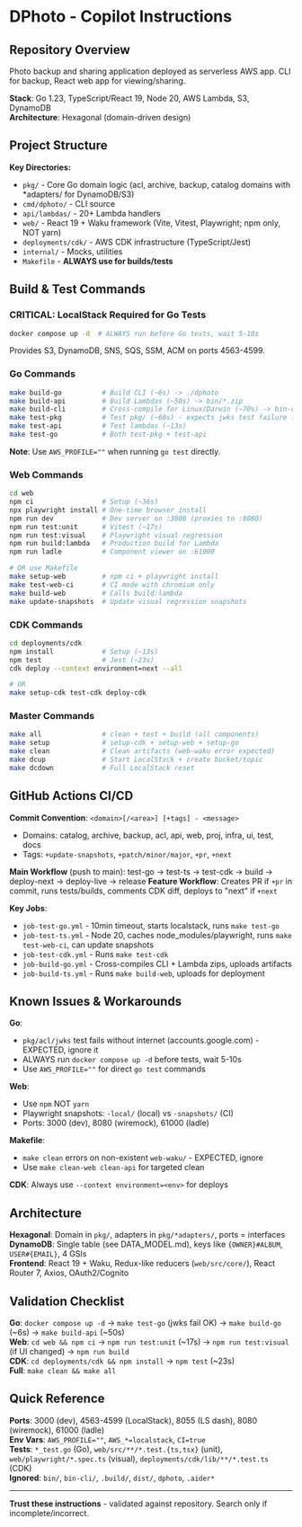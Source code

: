 # DPhoto - Copilot Instructions

## Repository Overview

Photo backup and sharing application deployed as serverless AWS app. CLI for backup, React web app for viewing/sharing.

**Stack**: Go 1.23, TypeScript/React 19, Node 20, AWS Lambda, S3, DynamoDB  
**Architecture**: Hexagonal (domain-driven design)

## Project Structure

**Key Directories:**
- `pkg/` - Core Go domain logic (acl, archive, backup, catalog domains with *adapters/ for DynamoDB/S3)
- `cmd/dphoto/` - CLI source
- `api/lambdas/` - 20+ Lambda handlers
- `web/` - React 19 + Waku framework (Vite, Vitest, Playwright; npm only, NOT yarn)
- `deployments/cdk/` - AWS CDK infrastructure (TypeScript/Jest)
- `internal/` - Mocks, utilities
- `Makefile` - **ALWAYS use for builds/tests**

## Build & Test Commands

### CRITICAL: LocalStack Required for Go Tests
```bash
docker compose up -d  # ALWAYS run before Go tests, wait 5-10s
```
Provides S3, DynamoDB, SNS, SQS, SSM, ACM on ports 4563-4599.

### Go Commands
```bash
make build-go          # Build CLI (~6s) -> ./dphoto
make build-api         # Build Lambdas (~50s) -> bin/*.zip
make build-cli         # Cross-compile for Linux/Darwin (~70s) -> bin-cli/dphoto-*
make test-pkg          # Test pkg/ (~60s) - expects jwks test failure (internet required)
make test-api          # Test lambdas (~13s)
make test-go           # Both test-pkg + test-api
```
**Note**: Use `AWS_PROFILE=""` when running `go test` directly.

### Web Commands
```bash
cd web
npm ci                 # Setup (~36s)
npx playwright install # One-time browser install
npm run dev            # Dev server on :3000 (proxies to :8080)
npm run test:unit      # Vitest (~17s)
npm run test:visual    # Playwright visual regression
npm run build:lambda   # Production build for Lambda
npm run ladle          # Component viewer on :61000

# OR use Makefile
make setup-web         # npm ci + playwright install
make test-web-ci       # CI mode with chromium only
make build-web         # Calls build:lambda
make update-snapshots  # Update visual regression snapshots
```

### CDK Commands
```bash
cd deployments/cdk
npm install            # Setup (~13s)
npm test               # Jest (~23s)
cdk deploy --context environment=next --all

# OR
make setup-cdk test-cdk deploy-cdk
```

### Master Commands
```bash
make all               # clean + test + build (all components)
make setup             # setup-cdk + setup-web + setup-go
make clean             # Clean artifacts (web-waku error expected)
make dcup              # Start LocalStack + create bucket/topic
make dcdown            # Full LocalStack reset
```

## GitHub Actions CI/CD

**Commit Convention**: `<domain>[/<area>] [+tags] - <message>`
- Domains: catalog, archive, backup, acl, api, web, proj, infra, ui, test, docs
- Tags: `+update-snapshots`, `+patch/minor/major`, `+pr`, `+next`

**Main Workflow** (push to main): test-go → test-ts → test-cdk → build → deploy-next → deploy-live → release
**Feature Workflow**: Creates PR if `+pr` in commit, runs tests/builds, comments CDK diff, deploys to "next" if `+next`

**Key Jobs**:
- `job-test-go.yml` - 10min timeout, starts localstack, runs `make test-go`
- `job-test-ts.yml` - Node 20, caches node_modules/playwright, runs `make test-web-ci`, can update snapshots
- `job-test-cdk.yml` - Runs `make test-cdk`
- `job-build-go.yml` - Cross-compiles CLI + Lambda zips, uploads artifacts
- `job-build-ts.yml` - Runs `make build-web`, uploads for deployment

## Known Issues & Workarounds

**Go**: 
- `pkg/acl/jwks` test fails without internet (accounts.google.com) - EXPECTED, ignore it
- ALWAYS run `docker compose up -d` before tests, wait 5-10s
- Use `AWS_PROFILE=""` for direct `go test` commands

**Web**: 
- Use `npm` NOT `yarn`
- Playwright snapshots: `-local/` (local) vs `-snapshots/` (CI)
- Ports: 3000 (dev), 8080 (wiremock), 61000 (ladle)

**Makefile**: 
- `make clean` errors on non-existent `web-waku/` - EXPECTED, ignore
- Use `make clean-web clean-api` for targeted clean

**CDK**: Always use `--context environment=<env>` for deploys

## Architecture

**Hexagonal**: Domain in `pkg/`, adapters in `pkg/*adapters/`, ports = interfaces  
**DynamoDB**: Single table (see DATA_MODEL.md), keys like `{OWNER}#ALBUM`, `USER#{EMAIL}`, 4 GSIs  
**Frontend**: React 19 + Waku, Redux-like reducers (`web/src/core/`), React Router 7, Axios, OAuth2/Cognito

## Validation Checklist

**Go**: `docker compose up -d` → `make test-go` (jwks fail OK) → `make build-go` (~6s) → `make build-api` (~50s)  
**Web**: `cd web && npm ci` → `npm run test:unit` (~17s) → `npm run test:visual` (if UI changed) → `npm run build`  
**CDK**: `cd deployments/cdk && npm install` → `npm test` (~23s)  
**Full**: `make clean && make all`

## Quick Reference

**Ports**: 3000 (dev), 4563-4599 (LocalStack), 8055 (LS dash), 8080 (wiremock), 61000 (ladle)  
**Env Vars**: `AWS_PROFILE=""`, `AWS_*=localstack`, `CI=true`  
**Tests**: `*_test.go` (Go), `web/src/**/*.test.{ts,tsx}` (unit), `web/playwright/*.spec.ts` (visual), `deployments/cdk/lib/**/*.test.ts` (CDK)  
**Ignored**: `bin/`, `bin-cli/`, `.build/`, `dist/`, `dphoto`, `.aider*`

---

**Trust these instructions** - validated against repository. Search only if incomplete/incorrect.
